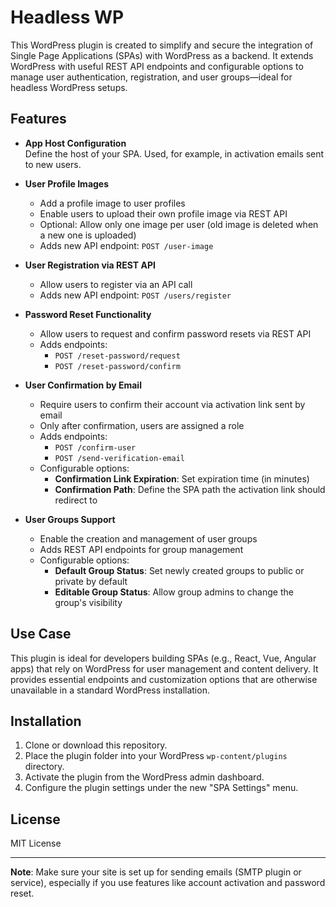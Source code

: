 # Headless WP

This WordPress plugin is created to simplify and secure the integration of Single Page Applications (SPAs) with WordPress as a backend. It extends WordPress with useful REST API endpoints and configurable options to manage user authentication, registration, and user groups—ideal for headless WordPress setups.

## Features

- **App Host Configuration**  
  Define the host of your SPA. Used, for example, in activation emails sent to new users.

- **User Profile Images**  
  - Add a profile image to user profiles  
  - Enable users to upload their own profile image via REST API  
  - Optional: Allow only one image per user (old image is deleted when a new one is uploaded)  
  - Adds new API endpoint: `POST /user-image`

- **User Registration via REST API**  
  - Allow users to register via an API call  
  - Adds new API endpoint: `POST /users/register`

- **Password Reset Functionality**  
  - Allow users to request and confirm password resets via REST API  
  - Adds endpoints:  
    - `POST /reset-password/request`  
    - `POST /reset-password/confirm`

- **User Confirmation by Email**  
  - Require users to confirm their account via activation link sent by email  
  - Only after confirmation, users are assigned a role  
  - Adds endpoints:  
    - `POST /confirm-user`  
    - `POST /send-verification-email`  
  - Configurable options:  
    - **Confirmation Link Expiration**: Set expiration time (in minutes)  
    - **Confirmation Path**: Define the SPA path the activation link should redirect to

- **User Groups Support**  
  - Enable the creation and management of user groups  
  - Adds REST API endpoints for group management  
  - Configurable options:  
    - **Default Group Status**: Set newly created groups to public or private by default  
    - **Editable Group Status**: Allow group admins to change the group's visibility

## Use Case

This plugin is ideal for developers building SPAs (e.g., React, Vue, Angular apps) that rely on WordPress for user management and content delivery. It provides essential endpoints and customization options that are otherwise unavailable in a standard WordPress installation.

## Installation

1. Clone or download this repository.
2. Place the plugin folder into your WordPress `wp-content/plugins` directory.
3. Activate the plugin from the WordPress admin dashboard.
4. Configure the plugin settings under the new "SPA Settings" menu.

## License

MIT License

---

**Note**: Make sure your site is set up for sending emails (SMTP plugin or service), especially if you use features like account activation and password reset.
